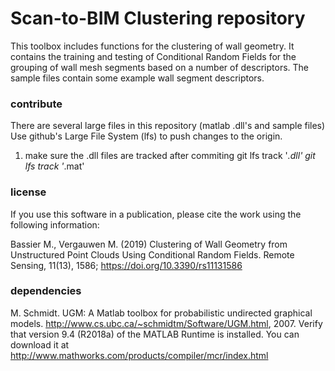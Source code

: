 # Scan-to-BIM Clustering repository

This toolbox includes functions for the clustering of wall geometry.
It contains the training and testing of Conditional Random Fields for the grouping of wall mesh segments based on a number of descriptors.
The sample files contain some example wall segment descriptors.

### contribute
There are several large files in this repository (matlab .dll's and sample files)
Use github's Large File System (lfs) to push changes to the origin.

1) make sure the .dll files are tracked after commiting
	git lfs track '*.dll'
	git lfs track '*.mat'

### license 
If you use this software in a publication, please cite the work using the following information:

Bassier M., Vergauwen M. (2019) Clustering of Wall Geometry from Unstructured Point Clouds Using Conditional Random Fields. 
Remote Sensing, 11(13), 1586; https://doi.org/10.3390/rs11131586

### dependencies
M. Schmidt. UGM: A Matlab toolbox for probabilistic undirected graphical models. http://www.cs.ubc.ca/~schmidtm/Software/UGM.html, 2007.
Verify that version 9.4 (R2018a) of the MATLAB Runtime is installed.
You can download it at http://www.mathworks.com/products/compiler/mcr/index.html

